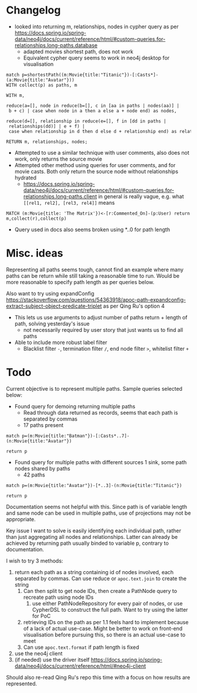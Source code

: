 # Changelog
- looked into returning m, relationships, nodes in cypher query as per https://docs.spring.io/spring-data/neo4j/docs/current/reference/html/#custom-queries.for-relationships.long-paths.database
    - adapted movies shortest path, does not work
    - Equivalent cypher query seems to work in neo4j desktop for visualisation
```cypher
match p=shortestPath((m:Movie{title:"Titanic"})-[:Casts*]-(a:Movie{title:"Avatar"}))
WITH collect(p) as paths, m

WITH m,

reduce(a=[], node in reduce(b=[], c in [aa in paths | nodes(aa)] | b + c) | case when node in a then a else a + node end) as nodes,

reduce(d=[], relationship in reduce(e=[], f in [dd in paths | relationships(dd)] | e + f) | case when relationship in d then d else d + relationship end) as relationships

RETURN m, relationships, nodes;
```
- Attempted to use a similar technique with user comments, also does not work, only returns the source movie
- Attempted other method using queries for user comments, and for movie casts. Both only return the source node without relationships hydrated
    - https://docs.spring.io/spring-data/neo4j/docs/current/reference/html/#custom-queries.for-relationships.long-paths.client in general is really vague, e.g. what `[[rel1, rel2], [rel3, rel4]]` means
```cypher
MATCH (m:Movie{title: 'The Matrix'})<-[r:Commented_On]-(p:User) return m,collect(r),collect(p)
```
- Query used in docs also seems broken using \*..0 for path length

# Misc. ideas
Representing all paths seems tough, cannot find an example where many paths can be return while still taking a reasonable time to run. Would be more reasonable to specify path length as per queries below.

Also want to try using expandConfig
https://stackoverflow.com/questions/54363918/apoc-path-expandconfig-extract-subject-object-predicate-triplet as per Qing Ru's option 4
- This lets us use arguments to adjust number of paths return + length of path, solving yesterday's issue
    - not necessarily required by user story that just wants us to find all paths
- Able to include more robust label filter
    - Blacklist filter `-`, termination filter `/`, end node filter `>`, whitelist filter `+`

# Todo

Current objective is to represent multiple paths. Sample queries selected below:
- Found query for demoing returning multiple paths
    - Read through data returned as records, seems that each path is separated by commas
    - 17 paths present
```cypher
match p=(m:Movie{title:"Batman"})-[:Casts*..7]-(n:Movie{title:"Avatar"})

return p
```
- Found query for multiple paths with different sources 1 sink, some path nodes shared by paths
    - 42 paths
```
match p=(m:Movie{title:"Avatar"})-[*..3]-(n:Movie{title:"Titanic"})

return p
```

Documentation seems not helpful with this. Since path is of variable length and same node can be used in multiple paths, use of projections may not be appropriate.

Key issue I want to solve is easily identifying each individual path, rather than just aggregating all nodes and relationships. Latter can already be achieved by returning path usually binded to variable p, contrary to documentation.

I wish to try 3 methods:
1. return each path as a string containing id of nodes involved, each separated by commas. Can use reduce or `apoc.text.join` to create the string
    1. Can then split to get node IDs, then create a PathNode query to recreate path using node IDs
        1. use either PathNodeRepository for every pair of nodes, or use CypherDSL to construct the full path. Want to try using the latter for PoC
    2. retrieving IDs on the path as per 1.1 feels hard to implement because of a lack of actual use-case. Might be better to work on front-end visualisation before pursuing this, so there is an actual use-case to meet
    3. Can use `apoc.text.format` if path length is fixed
2. use the neo4j client
3. (if needed) use the driver itself
https://docs.spring.io/spring-data/neo4j/docs/current/reference/html/#neo4j-client

Should also re-read Qing Ru's repo this time with a focus on how results are represented.